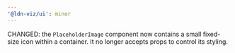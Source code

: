 ```yaml
---
'@ldn-viz/ui': minor
---
```


CHANGED: the `PlaceholderImage` component now contains a small fixed-size icon within a container. It no longer accepts props to control its styling.
